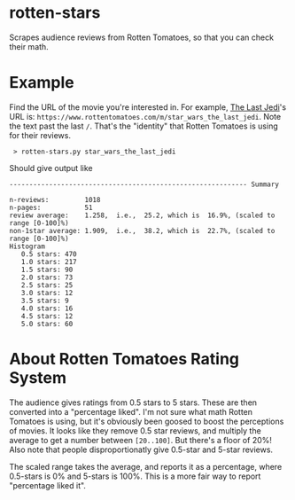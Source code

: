 # rotten-stars
Scrapes audience reviews from Rotten Tomatoes, so that you can check their math.

# Example

Find the URL of the movie you're interested in. For example, [The Last Jedi](https://www.rottentomatoes.com/m/star_wars_the_last_jedi)'s URL is: `https://www.rottentomatoes.com/m/star_wars_the_last_jedi`. Note the text past the last `/`. That's the "identity" that Rotten Tomatoes is using for their reviews.

```
 > rotten-stars.py star_wars_the_last_jedi
```

Should give output like

```
------------------------------------------------------------ Summary

n-reviews:         1018
n-pages:           51
review average:    1.258,  i.e.,  25.2, which is  16.9%, (scaled to range [0-100]%)
non-1star average: 1.909,  i.e.,  38.2, which is  22.7%, (scaled to range [0-100]%)
Histogram
   0.5 stars: 470
   1.0 stars: 217
   1.5 stars: 90
   2.0 stars: 73
   2.5 stars: 25
   3.0 stars: 12
   3.5 stars: 9
   4.0 stars: 16
   4.5 stars: 12
   5.0 stars: 60
```

# About Rotten Tomatoes Rating System

The audience gives ratings from 0.5 stars to 5 stars. These are then converted into a "percentage liked". I'm not sure what math Rotten Tomatoes is using, but it's obviously been goosed to boost the perceptions of movies. It looks like they remove 0.5 star reviews, and multiply the average to get a number between `[20..100]`. But there's a floor of 20%! Also note that people disproportionatly give 0.5-star and 5-star reviews. 

The scaled range takes the average, and reports it as a percentage, where 0.5-stars is 0% and 5-stars is 100%. This is a more fair way to report "percentage liked it".

